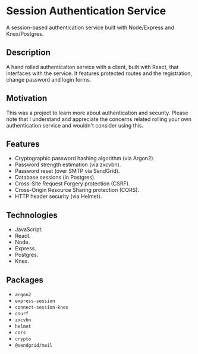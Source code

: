 # Session Authentication Service

A session-based authentication service built with Node/Express and Knex/Postgres.

## Description

A hand rolled authentication service with a client, built with React, that interfaces with the service. It features protected routes and the registration, change password and login forms.

## Motivation

This was a project to learn more about authentication and security. Please note that I understand and appreciate the concerns related rolling your own authentication service and wouldn't consider using this.

## Features

- Cryptographic password hashing algorithm (via Argon2).
- Password strength estimation (via zxcvbn).
- Password reset (over SMTP via SendGrid).
- Database sessions (in Postgres).
- Cross-Site Request Forgery protection (CSRF).
- Cross-Origin Resource Sharing protection (CORS).
- HTTP header security (via Helmet).

## Technologies

- JavaScript.
- React.
- Node.
- Express.
- Postgres.
- Knex.

## Packages

- `argon2`
- `express-session`
- `connect-session-knex`
- `csurf`
- `zxcvbn`
- `helmet`
- `cors`
- `crypto`
- `@sendgrid/mail`
